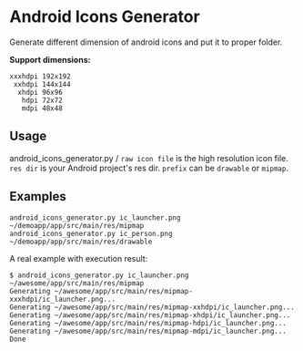 # Android Icons Generator

Generate different dimension of android icons and put it to proper folder.

**Support dimensions:**

    xxxhdpi 192x192
     xxhdpi 144x144
      xhdpi 96x96
       hdpi 72x72
       mdpi 48x48

Usage
-----

android_icons_generator.py <raw icon file> <res dir>/<prefix>
  `raw icon file` is the high resolution icon file.
  `res dir` is your Android project's res dir.
  `prefix` can be `drawable` or `mipmap`.

Examples
--------

    android_icons_generator.py ic_launcher.png ~/demoapp/app/src/main/res/mipmap
    android_icons_generator.py ic_person.png ~/demoapp/app/src/main/res/drawable

A real example with execution result:

    $ android_icons_generator.py ic_launcher.png ~/awesome/app/src/main/res/mipmap 
    Generating ~/awesome/app/src/main/res/mipmap-xxxhdpi/ic_launcher.png...
    Generating ~/awesome/app/src/main/res/mipmap-xxhdpi/ic_launcher.png...
    Generating ~/awesome/app/src/main/res/mipmap-xhdpi/ic_launcher.png...
    Generating ~/awesome/app/src/main/res/mipmap-hdpi/ic_launcher.png...
    Generating ~/awesome/app/src/main/res/mipmap-mdpi/ic_launcher.png...
    Done
